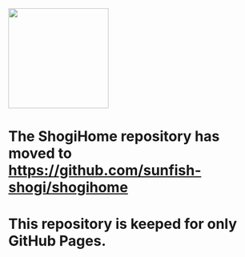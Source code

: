 <img width="200" src="./docs/icon.png" />

# The ShogiHome repository has moved to https://github.com/sunfish-shogi/shogihome
# This repository is keeped for only GitHub Pages.
